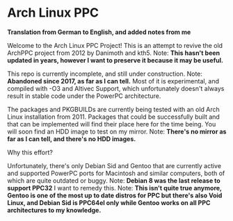 # Arch Linux PPC

**Translation from German to English, and added notes from me**

Welcome to the Arch Linux PPC Project!
This is an attempt to revive the old ArchPPC project from 2012 by Danimoth and kth5. Note: **This hasn't been updated in years, however I want to preserve it because it may be useful.**

This repo is currently incomplete, and still under construction. Note: **Abandoned since 2017, as far as I can tell.**
Most of it is experimental, and compiled with -O3 and Altivec Support, which unfortunately doesn't always result in stable code under the PowerPC architecture.

The packages and PKGBUILDs are currently being tested with an old Arch Linux installation from 2011. Packages that could be successfully built and that can be implemented will find their place here for the time being. You will soon find an HDD image to test on my mirror. Note: **There's no mirror as far as I can tell, and there's no HDD images.**


Why this effort?

Unfortunately, there's only Debian Sid and Gentoo that are currently active and supported PowerPC ports for Macintosh and similar computers, both of which are quite outdated or buggy. Note: **Debian 8 was the last release to support PPC32** I want to remedy this. Note: **This isn't quite true anymore, Gentoo is one of the most up to date distros for PPC but there's also Void Linux, and Debian Sid is PPC64el only while Gentoo works on all PPC architectures to my knowledge.**
